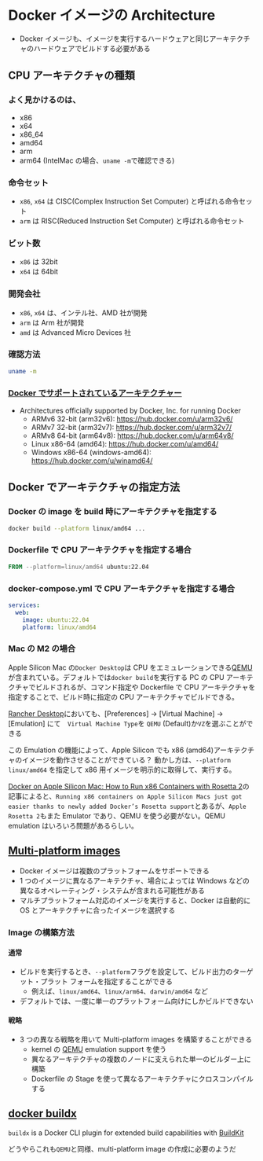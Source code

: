 # Docker イメージの Architecture

- Docker イメージも、イメージを実行するハードウェアと同じアーキテクチャのハードウェアでビルドする必要がある

## CPU アーキテクチャの種類

### よく見かけるのは、

- x86
- x64
- x86_64
- amd64
- arm
- arm64 (IntelMac の場合、`uname -m`で確認できる)

### 命令セット

- `x86`, `x64` は CISC(Complex Instruction Set Computer) と呼ばれる命令セット
- `arm` は RISC(Reduced Instruction Set Computer) と呼ばれる命令セット

### ビット数

- `x86` は 32bit
- `x64` は 64bit

### 開発会社

- `x86`, `x64` は、インテル社、AMD 社が開発
- `arm` は Arm 社が開発
- `amd` は Advanced Micro Devices 社

### 確認方法

```sh
uname -m
```

### [Docker でサポートされているアーキテクチャー](https://github.com/docker-library/official-images?tab=readme-ov-file#architectures-other-than-amd64)

- Architectures officially supported by Docker, Inc. for running Docker
  - ARMv6 32-bit (arm32v6): https://hub.docker.com/u/arm32v6/
  - ARMv7 32-bit (arm32v7): https://hub.docker.com/u/arm32v7/
  - ARMv8 64-bit (arm64v8): https://hub.docker.com/u/arm64v8/
  - Linux x86-64 (amd64): https://hub.docker.com/u/amd64/
  - Windows x86-64 (windows-amd64): https://hub.docker.com/u/winamd64/

## Docker でアーキテクチャの指定方法

### Docker の image を build 時にアーキテクチャを指定する

```sh
docker build --platform linux/amd64 ...
```

### Dockerfile で CPU アーキテクチャを指定する場合

```dockerfile
FROM --platform=linux/amd64 ubuntu:22.04
```

### docker-compose.yml で CPU アーキテクチャを指定する場合

```yml
services:
  web:
    image: ubuntu:22.04
    platform: linux/amd64
```

### Mac の M2 の場合

Apple Silicon Mac の`Docker Desktop`は CPU をエミュレーションできる[QEMU](https://www.qemu.org/)が含まれている。デフォルトでは`docker build`を実行する PC の CPU アーキテクチャでビルドされるが、コマンド指定や Dockerfile で CPU アーキテクチャを指定することで、ビルド時に指定の CPU アーキテクチャでビルドできる。

[Rancher Desktop](https://docs.rancherdesktop.io/ui/preferences/virtual-machine/emulation/)においても、[Preferences] -> [Virtual Machine] -> [Emulation] にて　`Virtual Machine Type`を `QEMU` (Default)か`VZ`を選ぶことができる

この Emulation の機能によって、Apple Silicon でも x86 (amd64)アーキテクチャのイメージを動作させることができている？
動かし方は、`--platform linux/amd64` を指定して x86 用イメージを明示的に取得して、実行する。

[Docker on Apple Silicon Mac: How to Run x86 Containers with Rosetta 2](https://levelup.gitconnected.com/docker-on-apple-silicon-mac-how-to-run-x86-containers-with-rosetta-2-4a679913a0d5)の記事によると、`Running x86 containers on Apple Silicon Macs just got easier thanks to newly added Docker’s Rosetta support`とあるが、`Apple Rosetta 2`もまた Emulator であり、QEMU を使う必要がない。QEMU emulation はいろいろ問題があるらしい。

## [Multi-platform images](https://docs.docker.com/build/building/multi-platform/)

- Docker イメージは複数のプラットフォームをサポートできる
- 1 つのイメージに異なるアーキテクチャ、場合によっては Windows などの異なるオペレーティング・システムが含まれる可能性がある
- マルチプラットフォーム対応のイメージを実行すると、Docker は自動的に OS とアーキテクチャに合ったイメージを選択する

### Image の構築方法

#### 通常

- ビルドを実行するとき、`--platform`フラグを設定して、ビルド出力のターゲット・プラット フォームを指定することができる
  - 例えば、`linux/amd64`、`linux/arm64`、`darwin/amd64` など
- デフォルトでは、一度に単一のプラットフォーム向けにしかビルドできない

#### 戦略

- 3 つの異なる戦略を用いて Multi-platform images を構築することができる
  - kernel の [QEMU](https://docs.docker.com/build/building/multi-platform/#qemu) emulation support を使う
  - 異なるアーキテクチャの複数のノードに支えられた単一のビルダー上に構築
  - Dockerfile の Stage を使って異なるアーキテクチャにクロスコンパイルする

## [docker buildx](https://docs.docker.com/engine/reference/commandline/buildx/)

`buildx` is a Docker CLI plugin for extended build capabilities with [BuildKit](https://github.com/moby/buildkit)

どうやらこれも`QEMU`と同様、multi-platform image の作成に必要のようだ
